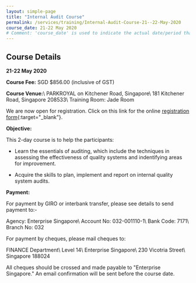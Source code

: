 ```yaml
---
layout: simple-page
title: "Internal Audit Course"
permalink: /services/training/Internal-Audit-Course-21--22-May-2020
course_date: 21-22 May 2020
# Comment: 'course_date' is used to indicate the actual date/period that the course will be held
---
```


## Course Details
**21-22 May 2020**

**Course Fee:** SGD $856.00 (inclusive of GST)

**Course Venue:**\\
PARKROYAL on Kitchener Road, Singapore\\
181 Kitchener Road, Singapore 208533\\
Training Room: Jade Room
<!-- COMMENT: The double backslashes are used to denote a line break without paragraph spacing -->

We are now open for registration. Click on this link for the online [registration form](https://fhttps://form.gov.sg/5e532cc166472d0011cf52ec){:target="_blank"}.


**Objective:**

This 2-day course is to help the participants:  

* Learn the essentials of auditing, which include the techniques in assessing the effectiveness of quality systems and indentifying areas for improvement.

* Acquire the skills to plan, implement and report on internal quality system audits.

**Payment:**

For payment by GIRO or interbank transfer, please see details to send payment to:-

Agency:  Enterprise Singapore\\
Account No:  032-001110-1\\
Bank Code:  7171\\
Branch No:  032

For payment by cheques, please mail cheques to:

FINANCE Department\\
Level 14\\
Enterprise Singapore\\
230 Vicotria Street\\
Singapore 188024
<!-- COMMENT: The double backslashes are used to denote a new line break without the paragraph spacing -->

All cheques should be crossed and made payable to "Enterprise Singapore." An email confirmation will be sent before the course date. 
  


<!--
COMMENT: This portion has been commented out as the course has been closed for registration.
We are now open for registration. Click on this link for the online [registration form](https://fhttps://form.gov.sg/5e532cc166472d0011cf52ec){:target="_blank"}.
-->

